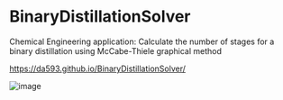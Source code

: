 # BinaryDistillationSolver
 Chemical Engineering application: Calculate the number of stages for a binary distillation using McCabe-Thiele graphical method 
<br/>

 https://da593.github.io/BinaryDistillationSolver/
<br/>

 ![image](https://user-images.githubusercontent.com/60017078/123523153-e7a5c400-d68f-11eb-9304-407b9eb10eb1.png)


 
